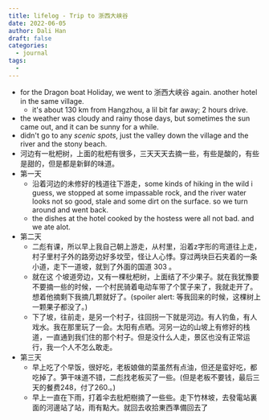 ```yaml
---
title: lifelog - Trip to 浙西大峡谷
date: 2022-06-05
author: Dali Han
draft: false
categories:
  - journal
tags:
  - 
---
```


- for the Dragon boat Holiday, we went to 浙西大峡谷 again. another hotel in the same village.
	- it's about 130 km from Hangzhou, a lil bit far away; 2 hours drive.
- the weather was cloudy and rainy those days, but sometimes the sun came out, and it can be sunny for a while.
- didn't go to any _scenic spots_, just the valley down the village and the river and the stony beach.
- 河边有一枇杷树，上面的枇杷有很多，三天天天去摘一些，有些是酸的，有些是甜的，但是都是新鲜的味道。
- 第一天
	- 沿着河边的未修好的栈道往下游走，some kinds of hiking in the wild i guess, we stopped at some impassable rock, and the river water looks not so good, stale and some dirt on the surface. so we turn around and went back.
  - the dishes at the hotel cooked by the hostess were all not bad. and we ate alot.
- 第二天
	- 二彪有课，所以早上我自己朝上游走，从村里，沿着z字形的弯道往上走，村子里村子外的路旁边好多坟茔，怪让人心悸。穿过两块巨石夹着的一条小道，走下一道坡，就到了外面的国道 303 。
	- 就在这 个坡道旁边，又有一棵枇杷树，上面结了不少果子。就在我犹豫要不要摘一些的时候，一个村民骑着电动车带了个筐子来了，我就走开了。想着他摘剩下我摘几颗就好了。(spoiler alert: 等我回来的时候，这棵树上一颗果子都没了。)
	- 下了坡，往前走，是另一个村子，往回拐一下就是河边。有人钓鱼，有人戏水。我在那里玩了一会。太阳有点晒。河另一边的山坡上有修好的栈道，一直通到我们住的那个村子。但是没什么人走，景区也没有正常运行，我一个人不怎么敢走。
- 第三天
	- 早上吃了个早饭，很好吃，老板娘做的菜虽然有点油，但还是蛮好吃，都吃掉了。笋干味道不错，二彪找老板买了一些。(但是老板不要钱，最后三天的餐费248，付了260.。)
	- 早上一直在下雨，打着伞去枇杷樹摘了一些些。走下竹林坡，去發電站裏面的河邊站了站，雨有點大。就回去收拾東西準備回去了
